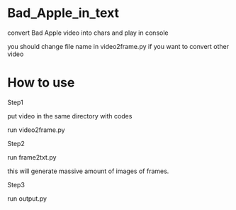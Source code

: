 # Bad_Apple_in_text
convert Bad Apple video into chars and play in console

you should change file name in video2frame.py if you want to convert other video

# How to use

Step1

put video in the same directory with codes

run video2frame.py

Step2

run frame2txt.py

this will generate massive amount of images of frames.

Step3

run output.py
